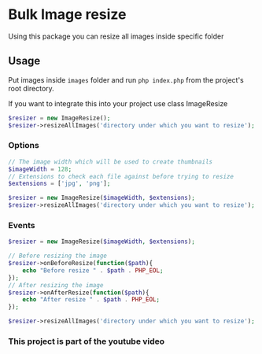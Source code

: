 # Bulk Image resize
Using this package you can resize all images inside specific folder

## Usage
Put images inside `images` folder and run `php index.php` from the
project's root directory.

If you want to integrate this into your project use class ImageResize

```php
$resizer = new ImageResize();
$resizer->resizeAllImages('directory under which you want to resize');
```

### Options

```php
// The image width which will be used to create thumbnails
$imageWidth = 128;
// Extensions to check each file against before trying to resize
$extensions = ['jpg', 'png'];

$resizer = new ImageResize($imageWidth, $extensions);
$resizer->resizeAllImages('directory under which you want to resize');
```

### Events

```php
$resizer = new ImageResize($imageWidth, $extensions);

// Before resizing the image
$resizer->onBeforeResize(function($path){
    echo "Before resize " . $path . PHP_EOL;
});
// After resizing the image
$resizer->onAfterResize(function($path){
    echo "After resize " . $path . PHP_EOL;
});

$resizer->resizeAllImages('directory under which you want to resize');
```

### This project is part of the youtube video
